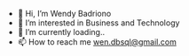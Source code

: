 - 👋 Hi, I’m Wendy Badriono
- 🧐 I’m interested in Business and Technology 
- 🚀 I’m currently loading..
- 📫 How to reach me wen.dbsql@gmail.com

<!---
Thank you for reading 
--->
